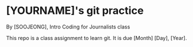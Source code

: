 # [YOURNAME]'s git practice

By [SOOJEONG], Intro Coding for Journalists class

This repo is a class assignment to learn git. It is due [Month] [Day], [Year].
